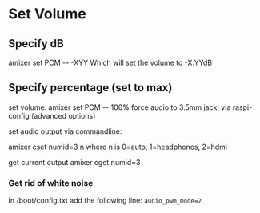 # Set Volume
## Specify dB
amixer set PCM -- -XYY
Which will set the volume to -X.YYdB
## Specify percentage (set to max)
set volume: amixer set PCM -- 100%
force audio to 3.5mm jack: via raspi-config (advanced options)

set audio output via commandline:

amixer cset numid=3 n
where n is 0=auto, 1=headphones, 2=hdmi

get current output
amixer cget numid=3

### Get rid of white noise

In /boot/config.txt add the following line:
`audio_pwm_mode=2`
